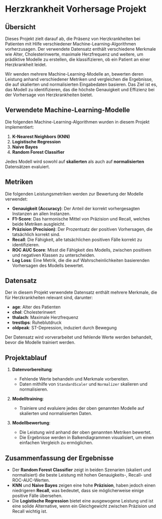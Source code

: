 # Herzkrankheit Vorhersage Projekt

## Übersicht
Dieses Projekt zielt darauf ab, die Präsenz von Herzkrankheiten bei Patienten mit Hilfe verschiedener Machine-Learning-Algorithmen vorherzusagen. Der verwendete Datensatz enthält verschiedene Merkmale wie Alter, Cholesterinwerte, maximale Herzfrequenz und weitere, um prädiktive Modelle zu erstellen, die klassifizieren, ob ein Patient an einer Herzkrankheit leidet.

Wir wenden mehrere Machine-Learning-Modelle an, bewerten deren Leistung anhand verschiedener Metriken und vergleichen die Ergebnisse, die auf skalierten und normalisierten Eingabedaten basieren. Das Ziel ist es, das Modell zu identifizieren, das die höchste Genauigkeit und Effizienz bei der Vorhersage von Herzkrankheiten bietet.

## Verwendete Machine-Learning-Modelle
Die folgenden Machine-Learning-Algorithmen wurden in diesem Projekt implementiert:
1. **K-Nearest Neighbors (KNN)**
2. **Logistische Regression**
3. **Naive Bayes**
4. **Random Forest Classifier**

Jedes Modell wird sowohl auf **skalierten** als auch auf **normalisierten** Datensätzen evaluiert.

## Metriken
Die folgenden Leistungsmetriken werden zur Bewertung der Modelle verwendet:
- **Genauigkeit (Accuracy)**: Der Anteil der korrekt vorhergesagten Instanzen an allen Instanzen.
- **F1-Score**: Das harmonische Mittel von Präzision und Recall, welches beide Metriken ausgleicht.
- **Präzision (Precision)**: Der Prozentsatz der positiven Vorhersagen, die tatsächlich korrekt sind.
- **Recall**: Die Fähigkeit, alle tatsächlichen positiven Fälle korrekt zu identifizieren.
- **ROC AUC Score**: Misst die Fähigkeit des Modells, zwischen positiven und negativen Klassen zu unterscheiden.
- **Log Loss**: Eine Metrik, die die auf Wahrscheinlichkeiten basierenden Vorhersagen des Modells bewertet.

## Datensatz
Der in diesem Projekt verwendete Datensatz enthält mehrere Merkmale, die für Herzkrankheiten relevant sind, darunter:
- **age**: Alter des Patienten
- **chol**: Cholesterinwert
- **thalach**: Maximale Herzfrequenz
- **trestbps**: Ruheblutdruck
- **oldpeak**: ST-Depression, induziert durch Bewegung

Der Datensatz wird vorverarbeitet und fehlende Werte werden behandelt, bevor die Modelle trainiert werden.

## Projektablauf
1. **Datenvorbereitung**:
    - Fehlende Werte behandeln und Merkmale vorbereiten.
    - Daten mithilfe von `StandardScaler` und `Normalizer` skalieren und normalisieren.
  
2. **Modelltraining**:
    - Trainiere und evaluiere jedes der oben genannten Modelle auf skalierten und normalisierten Daten.

3. **Modellbewertung**:
    - Die Leistung wird anhand der oben genannten Metriken bewertet.
    - Die Ergebnisse werden in Balkendiagrammen visualisiert, um einen einfachen Vergleich zu ermöglichen.

## Zusammenfassung der Ergebnisse
- Der **Random Forest Classifier** zeigt in beiden Szenarien (skaliert und normalisiert) die beste Leistung mit hohen Genauigkeits-, Recall- und ROC-AUC-Werten.
- **KNN** und **Naive Bayes** zeigen eine hohe **Präzision**, haben jedoch einen niedrigeren **Recall**, was bedeutet, dass sie möglicherweise einige positive Fälle übersehen.
- Die **Logistische Regression** bietet eine ausgewogene Leistung und ist eine solide Alternative, wenn ein Gleichgewicht zwischen Präzision und Recall wichtig ist.


